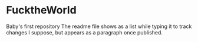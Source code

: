 # FucktheWorld
Baby's first repository
The readme file shows as a list while typing it to track changes I suppose, but appears as a paragraph once published.
